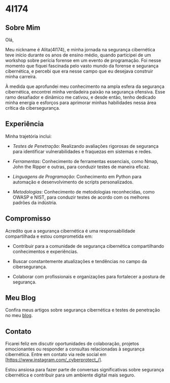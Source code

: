 # 4l174

## Sobre Mim

Olá,

Meu nickname é Alita(4l174), e minha jornada na segurança cibernética teve início durante os anos de ensino médio, quando participei de um workshop sobre perícia forense em um evento de programação. Foi nesse momento que fiquei fascinada pelo vasto mundo da forense e segurança cibernética, e percebi que era nesse campo que eu desejava construir minha carreira.

À medida que aprofundei meu conhecimento na ampla esfera da segurança cibernética, encontrei minha verdadeira paixão na segurança ofensiva. Esse ramo desafiador e dinâmico me cativou, e desde então, tenho dedicado minha energia e esforços para aprimorar minhas habilidades nessa área crítica da cibersegurança.


## Experiência

Minha trajetória inclui:

- *Testes de Penetração*: Realizando avaliações rigorosas de segurança para identificar vulnerabilidades e fraquezas em sistemas e redes.

- *Ferramentas*: Conhecimento de ferramentas essenciais, como Nmap, John the Ripper e outras, para conduzir testes de maneira eficaz.

- *Linguagens de Programação*: Conhecimento em Python para automação e desenvolvimento de scripts personalizados.

- *Metodologias*: Conhecimento de metodologias reconhecidas, como OWASP e NIST, para conduzir testes de acordo com os melhores padrões da indústria.

## Compromisso

Acredito que a segurança cibernética é uma responsabilidade compartilhada e estou comprometida em:

- Contribuir para a comunidade de segurança cibernética compartilhando conhecimentos e experiências.

- Buscar constantemente atualizações e tendências no campo da cibersegurança.

- Colaborar com profissionais e organizações para fortalecer a postura de segurança.

## Meu Blog

Confira meus artigos sobre segurança cibernética e testes de penetração no meu [blog](https://medium.com/@CyberProtect_).

## Contato

Ficarei feliz em discutir oportunidades de colaboração, projetos emocionantes ou responder a consultas relacionadas à segurança cibernética. Entre em contato via rede social em [https://www.instagram.com/_cyberprotect_/].

Estou ansiosa para fazer parte de conversas significativas sobre segurança cibernética e contribuir para um ambiente digital mais seguro.
